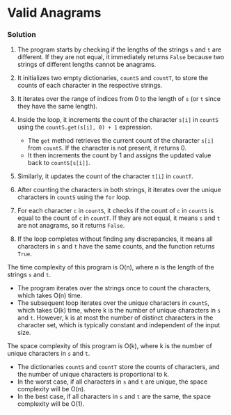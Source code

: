 # Valid Anagrams

### Solution

1. The program starts by checking if the lengths of the strings `s` and `t` are different. If they are not equal, it immediately returns `False` because two strings of different lengths cannot be anagrams.

2. It initializes two empty dictionaries, `countS` and `countT`, to store the counts of each character in the respective strings.

3. It iterates over the range of indices from 0 to the length of `s` (or `t` since they have the same length).

4. Inside the loop, it increments the count of the character `s[i]` in `countS` using the `countS.get(s[i], 0) + 1` expression.

   - The `get` method retrieves the current count of the character `s[i]` from `countS`. If the character is not present, it returns 0.
   - It then increments the count by 1 and assigns the updated value back to `countS[s[i]]`.

5. Similarly, it updates the count of the character `t[i]` in `countT`.

6. After counting the characters in both strings, it iterates over the unique characters in `countS` using the `for` loop.

7. For each character `c` in `countS`, it checks if the count of `c` in `countS` is equal to the count of `c` in `countT`. If they are not equal, it means `s` and `t` are not anagrams, so it returns `False`.

8. If the loop completes without finding any discrepancies, it means all characters in `s` and `t` have the same counts, and the function returns `True`.

The time complexity of this program is O(n), where n is the length of the strings `s` and `t`.

- The program iterates over the strings once to count the characters, which takes O(n) time.
- The subsequent loop iterates over the unique characters in `countS`, which takes O(k) time, where k is the number of unique characters in `s` and `t`. However, k is at most the number of distinct characters in the character set, which is typically constant and independent of the input size.

The space complexity of this program is O(k), where k is the number of unique characters in `s` and `t`.

- The dictionaries `countS` and `countT` store the counts of characters, and the number of unique characters is proportional to k.
- In the worst case, if all characters in `s` and `t` are unique, the space complexity will be O(n).
- In the best case, if all characters in `s` and `t` are the same, the space complexity will be O(1).
